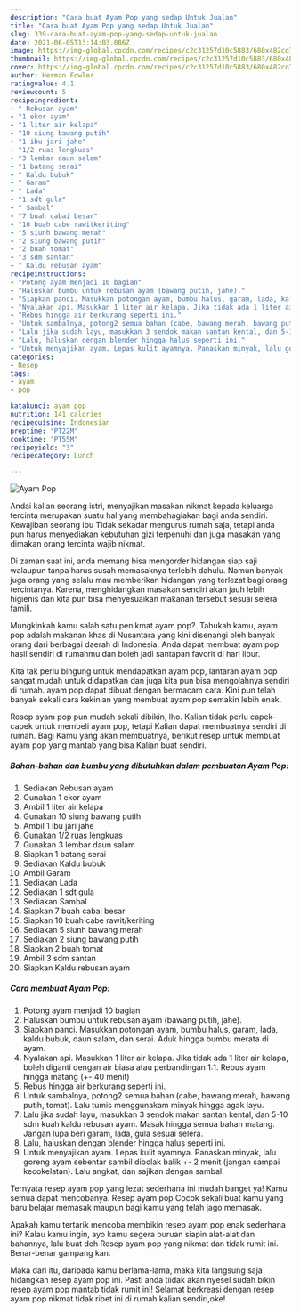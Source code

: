 ```yaml
---
description: "Cara buat Ayam Pop yang sedap Untuk Jualan"
title: "Cara buat Ayam Pop yang sedap Untuk Jualan"
slug: 339-cara-buat-ayam-pop-yang-sedap-untuk-jualan
date: 2021-06-05T13:14:03.086Z
image: https://img-global.cpcdn.com/recipes/c2c31257d10c5883/680x482cq70/ayam-pop-foto-resep-utama.jpg
thumbnail: https://img-global.cpcdn.com/recipes/c2c31257d10c5883/680x482cq70/ayam-pop-foto-resep-utama.jpg
cover: https://img-global.cpcdn.com/recipes/c2c31257d10c5883/680x482cq70/ayam-pop-foto-resep-utama.jpg
author: Herman Fowler
ratingvalue: 4.1
reviewcount: 5
recipeingredient:
- " Rebusan ayam"
- "1 ekor ayam"
- "1 liter air kelapa"
- "10 siung bawang putih"
- "1 ibu jari jahe"
- "1/2 ruas lengkuas"
- "3 lembar daun salam"
- "1 batang serai"
- " Kaldu bubuk"
- " Garam"
- " Lada"
- "1 sdt gula"
- " Sambal"
- "7 buah cabai besar"
- "10 buah cabe rawitkeriting"
- "5 siunh bawang merah"
- "2 siung bawang putih"
- "2 buah tomat"
- "3 sdm santan"
- " Kaldu rebusan ayam"
recipeinstructions:
- "Potong ayam menjadi 10 bagian"
- "Haluskan bumbu untuk rebusan ayam (bawang putih, jahe)."
- "Siapkan panci. Masukkan potongan ayam, bumbu halus, garam, lada, kaldu bubuk, daun salam, dan serai. Aduk hingga bumbu merata di ayam."
- "Nyalakan api. Masukkan 1 liter air kelapa. Jika tidak ada 1 liter air kelapa, boleh diganti dengan air biasa atau perbandingan 1:1. Rebus ayam hingga matang (+- 40 menit)"
- "Rebus hingga air berkurang seperti ini."
- "Untuk sambalnya, potong2 semua bahan (cabe, bawang merah, bawang putih, tomat). Lalu tumis menggunakam minyak hingga agak layu."
- "Lalu jika sudah layu, masukkan 3 sendok makan santan kental, dan 5-10 sdm kuah kaldu rebusan ayam. Masak hingga semua bahan matang. Jangan lupa beri garam, lada, gula sesuai selera."
- "Lalu, haluskan dengan blender hingga halus seperti ini."
- "Untuk menyajikan ayam. Lepas kulit ayamnya. Panaskan minyak, lalu goreng ayam sebentar sambil dibolak balik +- 2 menit (jangan sampai kecokelatan). Lalu angkat, dan sajikan dengan sambal."
categories:
- Resep
tags:
- ayam
- pop

katakunci: ayam pop 
nutrition: 141 calories
recipecuisine: Indonesian
preptime: "PT22M"
cooktime: "PT55M"
recipeyield: "3"
recipecategory: Lunch

---
```



![Ayam Pop](https://img-global.cpcdn.com/recipes/c2c31257d10c5883/680x482cq70/ayam-pop-foto-resep-utama.jpg)

Andai kalian seorang istri, menyajikan masakan nikmat kepada keluarga tercinta merupakan suatu hal yang membahagiakan bagi anda sendiri. Kewajiban seorang ibu Tidak sekadar mengurus rumah saja, tetapi anda pun harus menyediakan kebutuhan gizi terpenuhi dan juga masakan yang dimakan orang tercinta wajib nikmat.

Di zaman  saat ini, anda memang bisa mengorder hidangan siap saji walaupun tanpa harus susah memasaknya terlebih dahulu. Namun banyak juga orang yang selalu mau memberikan hidangan yang terlezat bagi orang tercintanya. Karena, menghidangkan masakan sendiri akan jauh lebih higienis dan kita pun bisa menyesuaikan makanan tersebut sesuai selera famili. 



Mungkinkah kamu salah satu penikmat ayam pop?. Tahukah kamu, ayam pop adalah makanan khas di Nusantara yang kini disenangi oleh banyak orang dari berbagai daerah di Indonesia. Anda dapat membuat ayam pop hasil sendiri di rumahmu dan boleh jadi santapan favorit di hari libur.

Kita tak perlu bingung untuk mendapatkan ayam pop, lantaran ayam pop sangat mudah untuk didapatkan dan juga kita pun bisa mengolahnya sendiri di rumah. ayam pop dapat dibuat dengan bermacam cara. Kini pun telah banyak sekali cara kekinian yang membuat ayam pop semakin lebih enak.

Resep ayam pop pun mudah sekali dibikin, lho. Kalian tidak perlu capek-capek untuk membeli ayam pop, tetapi Kalian dapat membuatnya sendiri di rumah. Bagi Kamu yang akan membuatnya, berikut resep untuk membuat ayam pop yang mantab yang bisa Kalian buat sendiri.

<!--inarticleads1-->

##### Bahan-bahan dan bumbu yang dibutuhkan dalam pembuatan Ayam Pop:

1. Sediakan  Rebusan ayam
1. Gunakan 1 ekor ayam
1. Ambil 1 liter air kelapa
1. Gunakan 10 siung bawang putih
1. Ambil 1 ibu jari jahe
1. Gunakan 1/2 ruas lengkuas
1. Gunakan 3 lembar daun salam
1. Siapkan 1 batang serai
1. Sediakan  Kaldu bubuk
1. Ambil  Garam
1. Sediakan  Lada
1. Sediakan 1 sdt gula
1. Sediakan  Sambal
1. Siapkan 7 buah cabai besar
1. Siapkan 10 buah cabe rawit/keriting
1. Sediakan 5 siunh bawang merah
1. Sediakan 2 siung bawang putih
1. Siapkan 2 buah tomat
1. Ambil 3 sdm santan
1. Siapkan  Kaldu rebusan ayam




<!--inarticleads2-->

##### Cara membuat Ayam Pop:

1. Potong ayam menjadi 10 bagian
1. Haluskan bumbu untuk rebusan ayam (bawang putih, jahe).
1. Siapkan panci. Masukkan potongan ayam, bumbu halus, garam, lada, kaldu bubuk, daun salam, dan serai. Aduk hingga bumbu merata di ayam.
1. Nyalakan api. Masukkan 1 liter air kelapa. Jika tidak ada 1 liter air kelapa, boleh diganti dengan air biasa atau perbandingan 1:1. Rebus ayam hingga matang (+- 40 menit)
1. Rebus hingga air berkurang seperti ini.
1. Untuk sambalnya, potong2 semua bahan (cabe, bawang merah, bawang putih, tomat). Lalu tumis menggunakam minyak hingga agak layu.
1. Lalu jika sudah layu, masukkan 3 sendok makan santan kental, dan 5-10 sdm kuah kaldu rebusan ayam. Masak hingga semua bahan matang. Jangan lupa beri garam, lada, gula sesuai selera.
1. Lalu, haluskan dengan blender hingga halus seperti ini.
1. Untuk menyajikan ayam. Lepas kulit ayamnya. Panaskan minyak, lalu goreng ayam sebentar sambil dibolak balik +- 2 menit (jangan sampai kecokelatan). Lalu angkat, dan sajikan dengan sambal.




Ternyata resep ayam pop yang lezat sederhana ini mudah banget ya! Kamu semua dapat mencobanya. Resep ayam pop Cocok sekali buat kamu yang baru belajar memasak maupun bagi kamu yang telah jago memasak.

Apakah kamu tertarik mencoba membikin resep ayam pop enak sederhana ini? Kalau kamu ingin, ayo kamu segera buruan siapin alat-alat dan bahannya, lalu buat deh Resep ayam pop yang nikmat dan tidak rumit ini. Benar-benar gampang kan. 

Maka dari itu, daripada kamu berlama-lama, maka kita langsung saja hidangkan resep ayam pop ini. Pasti anda tiidak akan nyesel sudah bikin resep ayam pop mantab tidak rumit ini! Selamat berkreasi dengan resep ayam pop nikmat tidak ribet ini di rumah kalian sendiri,oke!.

